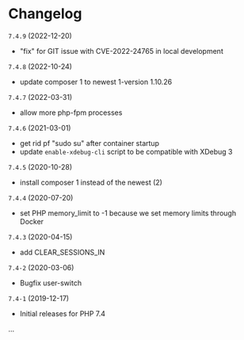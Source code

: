 # Changelog

`7.4.9` (2022-12-20)
- "fix" for GIT issue with CVE-2022-24765 in local development

`7.4.8` (2022-10-24)
- update composer 1 to newest 1-version 1.10.26

`7.4.7` (2022-03-31)
- allow more php-fpm processes

`7.4.6` (2021-03-01)
- get rid pf "sudo su" after container startup
- update `enable-xdebug-cli` script to be compatible with XDebug 3

`7.4.5` (2020-10-28)
- install composer 1 instead of the newest (2)

`7.4.4` (2020-07-20)
- set PHP memory_limit to -1 because we set memory limits through Docker

`7.4.3` (2020-04-15)
- add CLEAR_SESSIONS_IN

`7.4-2` (2020-03-06)
- Bugfix user-switch

`7.4-1` (2019-12-17)
- Initial releases for PHP 7.4


...
